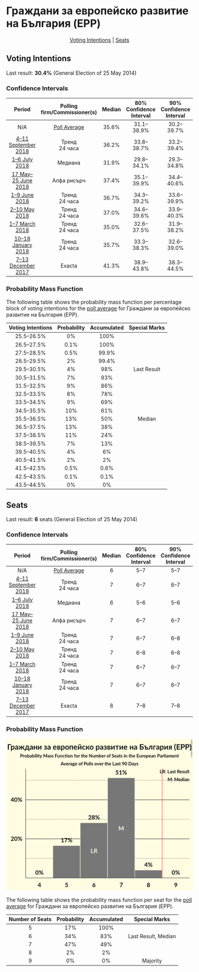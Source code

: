 # Граждани за европейско развитие на България (EPP)

<p align="center"><a href="#voting-intentions">Voting Intentions</a> | <a href="#seats">Seats</a></p>

## Voting Intentions

Last result: **30.4%** (General Election of 25 May 2014)

### Confidence Intervals

| Period     | Polling firm/Commissioner(s) | Median | 80% Confidence Interval | 90% Confidence Interval | 95% Confidence Interval | 99% Confidence Interval |
|:----------:|:----------------:|:-----------:|:-----------------------:|:-----------------------:|:-----------------------:|:-----------------------:|
| N/A | [Poll Average](average.html) | 35.6% | 31.1–38.9% | 30.2–39.7% | 29.6–40.4% | 28.4–41.7% |
| [4–11 September 2018](2018-09-11-Тренд.html) | Тренд <br> 24 часа | 36.2% | 33.8–38.7% | 33.2–39.4% | 32.6–40.0% | 31.4–41.2% |
| [1–6 July 2018](2018-07-06-Медиана.html) | Медиана | 31.9% | 29.8–34.1% | 29.3–34.8% | 28.7–35.3% | 27.8–36.4% |
| [17 May–25 June 2018](2018-06-25-Алфарисърч.html) | Алфа рисърч | 37.4% | 35.1–39.9% | 34.4–40.6% | 33.8–41.2% | 32.7–42.4% |
| [1–9 June 2018](2018-06-09-Тренд.html) | Тренд <br> 24 часа | 36.7% | 34.3–39.2% | 33.6–39.9% | 33.0–40.5% | 31.9–41.7% |
| [2–10 May 2018](2018-05-10-Тренд.html) | Тренд <br> 24 часа | 37.0% | 34.6–39.6% | 33.9–40.3% | 33.3–40.9% | 32.2–42.1% |
| [1–7 March 2018](2018-03-07-Тренд.html) | Тренд <br> 24 часа | 35.0% | 32.6–37.5% | 31.9–38.2% | 31.3–38.9% | 30.1–40.1% |
| [10–18 January 2018](2018-01-18-Тренд.html) | Тренд <br> 24 часа | 35.7% | 33.3–38.3% | 32.6–39.0% | 32.0–39.6% | 30.9–40.9% |
| [7–13 December 2017](2017-12-13-Exacta.html) | Exacta | 41.3% | 38.9–43.8% | 38.3–44.5% | 37.7–45.1% | 36.5–46.3% |

### Probability Mass Function

The following table shows the probability mass function per percentage block of voting intentions for the [poll average](average.html) for Граждани за европейско развитие на България (EPP).

| Voting Intentions | Probability | Accumulated | Special Marks |
|:-----------------:|:-----------:|:-----------:|:-------------:|
| 25.5–26.5% | 0% | 100% |  |
| 26.5–27.5% | 0.1% | 100% |  |
| 27.5–28.5% | 0.5% | 99.9% |  |
| 28.5–29.5% | 2% | 99.4% |  |
| 29.5–30.5% | 4% | 98% | Last Result |
| 30.5–31.5% | 7% | 93% |  |
| 31.5–32.5% | 9% | 86% |  |
| 32.5–33.5% | 8% | 78% |  |
| 33.5–34.5% | 9% | 69% |  |
| 34.5–35.5% | 10% | 61% |  |
| 35.5–36.5% | 13% | 50% | Median |
| 36.5–37.5% | 13% | 38% |  |
| 37.5–38.5% | 11% | 24% |  |
| 38.5–39.5% | 7% | 13% |  |
| 39.5–40.5% | 4% | 6% |  |
| 40.5–41.5% | 2% | 2% |  |
| 41.5–42.5% | 0.5% | 0.6% |  |
| 42.5–43.5% | 0.1% | 0.1% |  |
| 43.5–44.5% | 0% | 0% |  |


## Seats

Last result: **6** seats (General Election of 25 May 2014)

### Confidence Intervals

| Period     | Polling firm/Commissioner(s) | Median | 80% Confidence Interval | 90% Confidence Interval | 95% Confidence Interval | 99% Confidence Interval |
|:----------:|:----------------:|:------:|:-----------------------:|:-----------------------:|:-----------------------:|:-----------------------:|
| N/A | [Poll Average](average.html) | 6 | 5–7 | 5–7 | 5–7 | 5–8 |
| [4–11 September 2018](2018-09-11-Тренд.html) | Тренд <br> 24 часа | 7 | 6–7 | 6–7 | 6–7 | 6–8 |
| [1–6 July 2018](2018-07-06-Медиана.html) | Медиана | 6 | 5–6 | 5–6 | 5–6 | 5–6 |
| [17 May–25 June 2018](2018-06-25-Алфарисърч.html) | Алфа рисърч | 7 | 6–7 | 6–7 | 6–8 | 6–8 |
| [1–9 June 2018](2018-06-09-Тренд.html) | Тренд <br> 24 часа | 7 | 6–7 | 6–8 | 6–8 | 6–8 |
| [2–10 May 2018](2018-05-10-Тренд.html) | Тренд <br> 24 часа | 7 | 6–8 | 6–8 | 6–8 | 6–8 |
| [1–7 March 2018](2018-03-07-Тренд.html) | Тренд <br> 24 часа | 7 | 6–7 | 6–7 | 6–7 | 6–8 |
| [10–18 January 2018](2018-01-18-Тренд.html) | Тренд <br> 24 часа | 7 | 6–7 | 6–7 | 6–8 | 6–8 |
| [7–13 December 2017](2017-12-13-Exacta.html) | Exacta | 8 | 7–8 | 7–8 | 7–8 | 7–9 |

### Probability Mass Function

![Graph with seats probability mass function not yet produced](average-seats-pmf-гражданизаевропейскоразвитиенабългарияepp.png "Seats Probability Mass Function")

The following table shows the probability mass function per seat for the [poll average](average.html) for Граждани за европейско развитие на България (EPP).

| Number of Seats | Probability | Accumulated | Special Marks |
|:---------------:|:-----------:|:-----------:|:-------------:|
| 5 | 17% | 100% |  |
| 6 | 34% | 83% | Last Result, Median |
| 7 | 47% | 49% |  |
| 8 | 2% | 2% |  |
| 9 | 0% | 0% | Majority |


